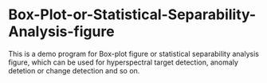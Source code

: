 # Box-Plot-or-Statistical-Separability-Analysis-figure
This is a demo program for Box-plot figure or statistical separability analysis figure, which can be used for hyperspectral target detection,  anomaly detetion or change detection and so on.
